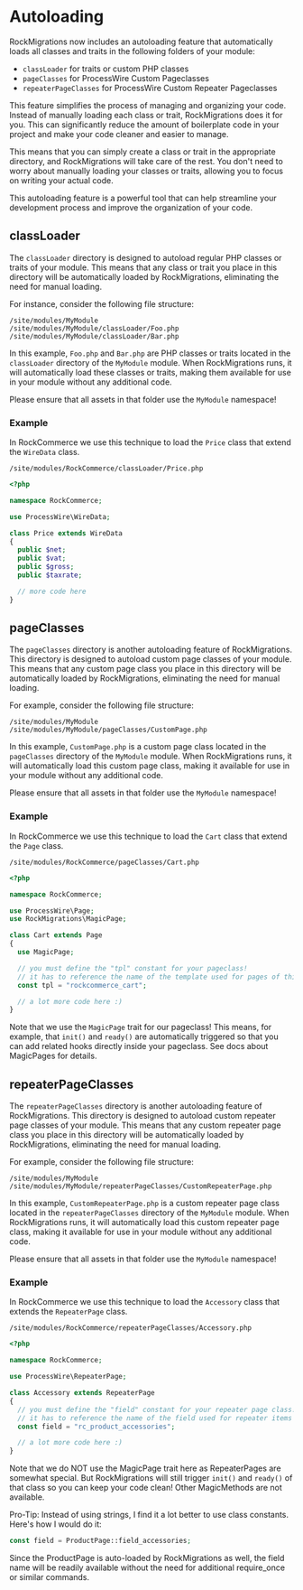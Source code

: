 # Autoloading

RockMigrations now includes an autoloading feature that automatically loads all classes and traits in the following folders of your module:

- `classLoader` for traits or custom PHP classes
- `pageClasses` for ProcessWire Custom Pageclasses
- `repeaterPageClasses` for ProcessWire Custom Repeater Pageclasses

This feature simplifies the process of managing and organizing your code. Instead of manually loading each class or trait, RockMigrations does it for you. This can significantly reduce the amount of boilerplate code in your project and make your code cleaner and easier to manage.

This means that you can simply create a class or trait in the appropriate directory, and RockMigrations will take care of the rest. You don't need to worry about manually loading your classes or traits, allowing you to focus on writing your actual code.

This autoloading feature is a powerful tool that can help streamline your development process and improve the organization of your code.

## classLoader

The `classLoader` directory is designed to autoload regular PHP classes or traits of your module. This means that any class or trait you place in this directory will be automatically loaded by RockMigrations, eliminating the need for manual loading.

For instance, consider the following file structure:

```
/site/modules/MyModule
/site/modules/MyModule/classLoader/Foo.php
/site/modules/MyModule/classLoader/Bar.php
```

In this example, `Foo.php` and `Bar.php` are PHP classes or traits located in the `classLoader` directory of the `MyModule` module. When RockMigrations runs, it will automatically load these classes or traits, making them available for use in your module without any additional code.

Please ensure that all assets in that folder use the `MyModule` namespace!

### Example

In RockCommerce we use this technique to load the `Price` class that extend the `WireData` class.

`/site/modules/RockCommerce/classLoader/Price.php`

```php
<?php

namespace RockCommerce;

use ProcessWire\WireData;

class Price extends WireData
{
  public $net;
  public $vat;
  public $gross;
  public $taxrate;

  // more code here
}
```

## pageClasses

The `pageClasses` directory is another autoloading feature of RockMigrations. This directory is designed to autoload custom page classes of your module. This means that any custom page class you place in this directory will be automatically loaded by RockMigrations, eliminating the need for manual loading.

For example, consider the following file structure:

```
/site/modules/MyModule
/site/modules/MyModule/pageClasses/CustomPage.php
```

In this example, `CustomPage.php` is a custom page class located in the `pageClasses` directory of the `MyModule` module. When RockMigrations runs, it will automatically load this custom page class, making it available for use in your module without any additional code.

Please ensure that all assets in that folder use the `MyModule` namespace!

### Example

In RockCommerce we use this technique to load the `Cart` class that extend the `Page` class.

`/site/modules/RockCommerce/pageClasses/Cart.php`

```php
<?php

namespace RockCommerce;

use ProcessWire\Page;
use RockMigrations\MagicPage;

class Cart extends Page
{
  use MagicPage;

  // you must define the "tpl" constant for your pageclass!
  // it has to reference the name of the template used for pages of this type
  const tpl = "rockcommerce_cart";

  // a lot more code here :)
}
```

Note that we use the `MagicPage` trait for our pageclass! This means, for example, that `init()` and `ready()` are automatically triggered so that you can add related hooks directly inside your pageclass. See docs about MagicPages for details.

## repeaterPageClasses

The `repeaterPageClasses` directory is another autoloading feature of RockMigrations. This directory is designed to autoload custom repeater page classes of your module. This means that any custom repeater page class you place in this directory will be automatically loaded by RockMigrations, eliminating the need for manual loading.

For example, consider the following file structure:

```
/site/modules/MyModule
/site/modules/MyModule/repeaterPageClasses/CustomRepeaterPage.php
```

In this example, `CustomRepeaterPage.php` is a custom repeater page class located in the `repeaterPageClasses` directory of the `MyModule` module. When RockMigrations runs, it will automatically load this custom repeater page class, making it available for use in your module without any additional code.

Please ensure that all assets in that folder use the `MyModule` namespace!

### Example

In RockCommerce we use this technique to load the `Accessory` class that extends the `RepeaterPage` class.

`/site/modules/RockCommerce/repeaterPageClasses/Accessory.php`

```php
<?php

namespace RockCommerce;

use ProcessWire\RepeaterPage;

class Accessory extends RepeaterPage
{
  // you must define the "field" constant for your repeater page class!
  // it has to reference the name of the field used for repeater items of this type
  const field = "rc_product_accessories";

  // a lot more code here :)
}
```

Note that we do NOT use the MagicPage trait here as RepeaterPages are somewhat special. But RockMigrations will still trigger `init()` and `ready()` of that class so you can keep your code clean! Other MagicMethods are not available.

Pro-Tip: Instead of using strings, I find it a lot better to use class constants. Here's how I would do it:

```php
const field = ProductPage::field_accessories;
```

Since the ProductPage is auto-loaded by RockMigrations as well, the field name will be readily available without the need for additional require_once or similar commands.
